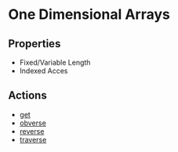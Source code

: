 # One Dimensional Arrays

## Properties
+ Fixed/Variable Length
+ Indexed Acces

## Actions
+ [get](./spec#get)
+ [obverse](./spec#obverse)
+ [reverse](./spec#reverse)
+ [traverse](./spec#traverse)